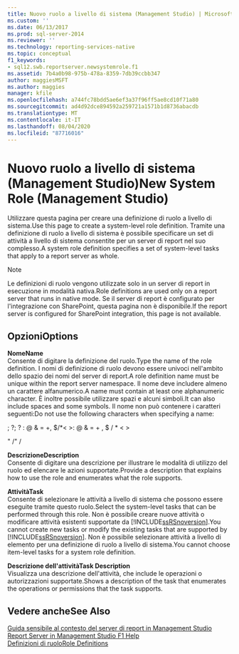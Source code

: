 ```yaml
---
title: Nuovo ruolo a livello di sistema (Management Studio) | Microsoft Docs
ms.custom: ''
ms.date: 06/13/2017
ms.prod: sql-server-2014
ms.reviewer: ''
ms.technology: reporting-services-native
ms.topic: conceptual
f1_keywords:
- sql12.swb.reportserver.newsystemrole.f1
ms.assetid: 7b4a0b98-975b-478a-8359-7db39ccbb347
author: maggiesMSFT
ms.author: maggies
manager: kfile
ms.openlocfilehash: a744fc78bdd5ae6ef3a37f96ff5ae8cd10f71a80
ms.sourcegitcommit: ad4d92dce894592a259721a1571b1d8736abacdb
ms.translationtype: MT
ms.contentlocale: it-IT
ms.lasthandoff: 08/04/2020
ms.locfileid: "87716016"
---
```

# <a name="new-system-role-management-studio"></a><span data-ttu-id="dcbf7-102">Nuovo ruolo a livello di sistema (Management Studio)</span><span class="sxs-lookup"><span data-stu-id="dcbf7-102">New System Role (Management Studio)</span></span>
  <span data-ttu-id="dcbf7-103">Utilizzare questa pagina per creare una definizione di ruolo a livello di sistema.</span><span class="sxs-lookup"><span data-stu-id="dcbf7-103">Use this page to create a system-level role definition.</span></span> <span data-ttu-id="dcbf7-104">Tramite una definizione di ruolo a livello di sistema è possibile specificare un set di attività a livello di sistema consentite per un server di report nel suo complesso.</span><span class="sxs-lookup"><span data-stu-id="dcbf7-104">A system role definition specifies a set of system-level tasks that apply to a report server as whole.</span></span>  
  
> [!NOTE]  
>  <span data-ttu-id="dcbf7-105">Le definizioni di ruolo vengono utilizzate solo in un server di report in esecuzione in modalità nativa.</span><span class="sxs-lookup"><span data-stu-id="dcbf7-105">Role definitions are used only on a report server that runs in native mode.</span></span> <span data-ttu-id="dcbf7-106">Se il server di report è configurato per l'integrazione con SharePoint, questa pagina non è disponibile.</span><span class="sxs-lookup"><span data-stu-id="dcbf7-106">If the report server is configured for SharePoint integration, this page is not available.</span></span>  
  
## <a name="options"></a><span data-ttu-id="dcbf7-107">Opzioni</span><span class="sxs-lookup"><span data-stu-id="dcbf7-107">Options</span></span>  
 <span data-ttu-id="dcbf7-108">**Nome**</span><span class="sxs-lookup"><span data-stu-id="dcbf7-108">**Name**</span></span>  
 <span data-ttu-id="dcbf7-109">Consente di digitare la definizione del ruolo.</span><span class="sxs-lookup"><span data-stu-id="dcbf7-109">Type the name of the role definition.</span></span> <span data-ttu-id="dcbf7-110">I nomi di definizione di ruolo devono essere univoci nell'ambito dello spazio dei nomi del server di report.</span><span class="sxs-lookup"><span data-stu-id="dcbf7-110">A role definition name must be unique within the report server namespace.</span></span> <span data-ttu-id="dcbf7-111">Il nome deve includere almeno un carattere alfanumerico.</span><span class="sxs-lookup"><span data-stu-id="dcbf7-111">A name must contain at least one alphanumeric character.</span></span> <span data-ttu-id="dcbf7-112">È inoltre possibile utilizzare spazi e alcuni simboli.</span><span class="sxs-lookup"><span data-stu-id="dcbf7-112">It can also include spaces and some symbols.</span></span> <span data-ttu-id="dcbf7-113">Il nome non può contenere i caratteri seguenti:</span><span class="sxs-lookup"><span data-stu-id="dcbf7-113">Do not use the following characters when specifying a name:</span></span>  
  
 <span data-ttu-id="dcbf7-114">; ?</span><span class="sxs-lookup"><span data-stu-id="dcbf7-114">; ?</span></span> <span data-ttu-id="dcbf7-115">: \@ & = +, $/\*\< ></span><span class="sxs-lookup"><span data-stu-id="dcbf7-115">: \@ & = + , $ / \* \< ></span></span>  
  
 <span data-ttu-id="dcbf7-116">" /</span><span class="sxs-lookup"><span data-stu-id="dcbf7-116">" /</span></span>  
  
 <span data-ttu-id="dcbf7-117">**Descrizione**</span><span class="sxs-lookup"><span data-stu-id="dcbf7-117">**Description**</span></span>  
 <span data-ttu-id="dcbf7-118">Consente di digitare una descrizione per illustrare le modalità di utilizzo del ruolo ed elencare le azioni supportate.</span><span class="sxs-lookup"><span data-stu-id="dcbf7-118">Provide a description that explains how to use the role and enumerates what the role supports.</span></span>  
  
 <span data-ttu-id="dcbf7-119">**Attività**</span><span class="sxs-lookup"><span data-stu-id="dcbf7-119">**Task**</span></span>  
 <span data-ttu-id="dcbf7-120">Consente di selezionare le attività a livello di sistema che possono essere eseguite tramite questo ruolo.</span><span class="sxs-lookup"><span data-stu-id="dcbf7-120">Select the system-level tasks that can be performed through this role.</span></span> <span data-ttu-id="dcbf7-121">Non è possibile creare nuove attività o modificare attività esistenti supportate da [!INCLUDE[ssRSnoversion](../../includes/ssrsnoversion-md.md)].</span><span class="sxs-lookup"><span data-stu-id="dcbf7-121">You cannot create new tasks or modify the existing tasks that are supported by [!INCLUDE[ssRSnoversion](../../includes/ssrsnoversion-md.md)].</span></span> <span data-ttu-id="dcbf7-122">Non è possibile selezionare attività a livello di elemento per una definizione di ruolo a livello di sistema.</span><span class="sxs-lookup"><span data-stu-id="dcbf7-122">You cannot choose item-level tasks for a system role definition.</span></span>  
  
 <span data-ttu-id="dcbf7-123">**Descrizione dell'attività**</span><span class="sxs-lookup"><span data-stu-id="dcbf7-123">**Task Description**</span></span>  
 <span data-ttu-id="dcbf7-124">Visualizza una descrizione dell'attività, che include le operazioni o autorizzazioni supportate.</span><span class="sxs-lookup"><span data-stu-id="dcbf7-124">Shows a description of the task that enumerates the operations or permissions that the task supports.</span></span>  
  
## <a name="see-also"></a><span data-ttu-id="dcbf7-125">Vedere anche</span><span class="sxs-lookup"><span data-stu-id="dcbf7-125">See Also</span></span>  
 <span data-ttu-id="dcbf7-126">[Guida sensibile al contesto del server di report in Management Studio](report-server-in-management-studio-f1-help.md) </span><span class="sxs-lookup"><span data-stu-id="dcbf7-126">[Report Server in Management Studio F1 Help](report-server-in-management-studio-f1-help.md) </span></span>  
 [<span data-ttu-id="dcbf7-127">Definizioni di ruolo</span><span class="sxs-lookup"><span data-stu-id="dcbf7-127">Role Definitions</span></span>](../security/role-definitions.md)  
  
  
